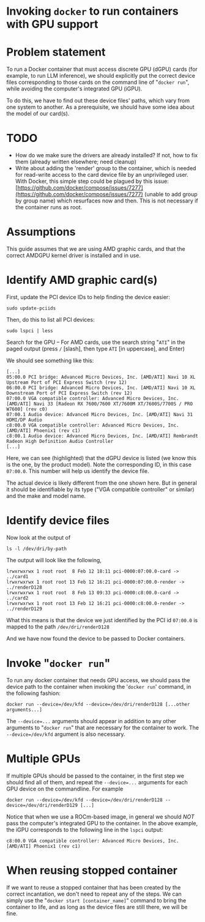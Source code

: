 # Invoking `docker` to run containers with GPU support

# Problem statement

To run a Docker container that must access discrete GPU (dGPU) cards (for example, to run LLM inference), we should explicitly put the correct device files corresponding to those cards on the command line of "`docker run`", while avoiding the computer's integrated GPU (iGPU).

To do this, we have to find out these device files' paths, which vary from one system to another. As a prerequisite, we should have some idea about the model of our card(s).

# TODO

- How do we make sure the drivers are already installed? If not, how to fix them (already written elsewhere; need cleanup)  
- Write about adding the 'render' group to the container, which is needed for read-write access to the card device file by an unprivileged user. With Docker, this simple step could be plagued by this issue: [https://github.com/docker/compose/issues/7277](https://github.com/docker/compose/issues/7277) (unable to add group by group name) which resurfaces now and then. This is not necessary if the container runs as root.

# Assumptions

This guide assumes that we are using AMD graphic cards, and that the correct AMDGPU kernel driver is installed and in use.

# Identify AMD graphic card(s)

First, update the PCI device IDs to help finding the device easier:

`sudo update-pciids`

Then, do this to list all PCI devices:

`sudo lspci | less`

Search for the GPU – For AMD cards, use the search string "`ATI`" in the paged output (press `/` \[slash\], then type `ATI` \[in uppercase\], and Enter)

We should see something like this:

`[...]`  
`05:00.0 PCI bridge: Advanced Micro Devices, Inc. [AMD/ATI] Navi 10 XL Upstream Port of PCI Express Switch (rev 12)`  
`06:00.0 PCI bridge: Advanced Micro Devices, Inc. [AMD/ATI] Navi 10 XL Downstream Port of PCI Express Switch (rev 12)`  
`07:00.0 VGA compatible controller: Advanced Micro Devices, Inc. [AMD/ATI] Navi 33 [Radeon RX 7600/7600 XT/7600M XT/7600S/7700S / PRO W7600] (rev c0)`  
`07:00.1 Audio device: Advanced Micro Devices, Inc. [AMD/ATI] Navi 31 HDMI/DP Audio`  
`c8:00.0 VGA compatible controller: Advanced Micro Devices, Inc. [AMD/ATI] Phoenix1 (rev c1)`  
`c8:00.1 Audio device: Advanced Micro Devices, Inc. [AMD/ATI] Rembrandt Radeon High Definition Audio Controller`  
`[...]`

Here, we can see (highlighted) that the dGPU device is listed (we know this is the one, by the product model). Note the corresponding ID, in this case `07:00.0`. This number will help us identify the device file.

The actual device is likely different from the one shown here. But in general it should be identifiable by its type ("VGA compatible controller" or similar) and the make and model name.

# Identify device files

Now look at the output of

`ls -l /dev/dri/by-path`

The output will look like the following,

`lrwxrwxrwx 1 root root  8 Feb 12 18:11 pci-0000:07:00.0-card -> ../card1`  
`lrwxrwxrwx 1 root root 13 Feb 12 16:21 pci-0000:07:00.0-render -> ../renderD128`  
`lrwxrwxrwx 1 root root  8 Feb 13 09:33 pci-0000:c8:00.0-card -> ../card2`  
`lrwxrwxrwx 1 root root 13 Feb 12 16:21 pci-0000:c8:00.0-render -> ../renderD129`

What this means is that the device we just identified by the PCI id `07:00.0` is mapped to the path `/dev/dri/renderD128`

And we have now found the device to be passed to Docker containers.

# Invoke "`docker run`"

To run any docker container that needs GPU access, we should pass the device path to the container when invoking the '`docker run`' command, in the following fashion:

`docker run --device=/dev/kfd --device=/dev/dri/renderD128 [...other arguments...]`

The `--device=...` arguments should appear in addition to any other arguments to "`docker run`" that are necessary for the container to work. The `--device=/dev/kfd` argument is also necessary. 

# Multiple GPUs

If multiple GPUs should be passed to the container, in the first step we should find all of them, and repeat the `--device=...` arguments for each GPU device on the commandline. For example

`docker run --device=/dev/kfd --device=/dev/dri/renderD128 --device=/dev/dri/renderD129 [...]`

Notice that when we use a ROCm-based image, in general we should *NOT* pass the computer's integrated GPU to the container. In the above example, the iGPU corresponds to the following line in the `lspci` output:

`c8:00.0 VGA compatible controller: Advanced Micro Devices, Inc. [AMD/ATI] Phoenix1 (rev c1)`

# When reusing stopped container

If we want to reuse a stopped container that has been created by the correct incantation, we don't need to repeat any of the steps. We can simply use the "`docker start [container_name]`" command to bring the container to life, and as long as the device files are still there, we will be fine.